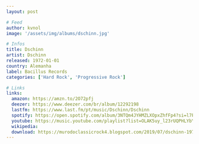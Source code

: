 ```yaml
---
layout: post

# Feed
author: kvnol
image: '/assets/img/albums/dschinn.jpg'

# Infos
title: Dschinn
artist: Dschinn
released: 1972-01-01
country: Alemanha
label: Bacillus Records
categories: ['Hard Rock', 'Progressive Rock']

# Links
links:
  amazon: https://amzn.to/2O72pfj
  deezer: https://www.deezer.com/br/album/12292198
  lastfm: https://www.last.fm/pt/music/Dschinn/Dschinn
  spotify: https://open.spotify.com/album/3NTQm4JYHMZLXOpxZhfFp4?si=l7PXl16rSLuhnDZecPw47A
  youtube: https://music.youtube.com/playlist?list=OLAK5uy_l23rUQPHLYbYXdjbebF_0Tf19dcqY7sXY
  wikipedia:
  download: https://murodoclassicrock4.blogspot.com/2019/07/dschinn-1972.html
---
```

